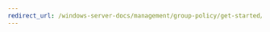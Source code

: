 ```yaml
---
redirect_url: /windows-server-docs/management/group-policy/get-started/local-group-policy-editor/working-with-local-group-policy-objects-for-windows-settings-using-the-local-group-policy-editor.md
---
```

